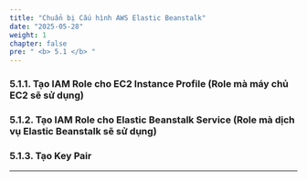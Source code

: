 ```yaml
---
title: "Chuẩn bị Cấu hình AWS Elastic Beanstalk"
date: "2025-05-28"
weight: 1
chapter: false
pre: " <b> 5.1 </b> "
---
```


### 5.1.1. Tạo IAM Role cho EC2 Instance Profile (Role mà máy chủ EC2 sẽ sử dụng)

### 5.1.2. Tạo IAM Role cho Elastic Beanstalk Service (Role mà dịch vụ Elastic Beanstalk sẽ sử dụng)

### 5.1.3. Tạo Key Pair



---